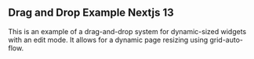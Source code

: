 ## Drag and Drop Example Nextjs 13

This is an example of a drag-and-drop system for dynamic-sized widgets with an edit mode.
It allows for a dynamic page resizing using grid-auto-flow.
